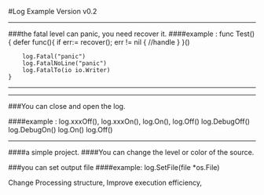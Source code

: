 
#Log Example Version v0.2

------------------------------------
###the fatal level can panic, you need recover it. 
####example : 
    func Test(){
        defer func(){
            if err:= recover(); err != nil {
                //handle 
            }
        }()


        log.Fatal("panic")
		log.FatalNoLine("panic")
		log.FatalTo(io io.Writer)
    }   

---------------------------------------------
     
     
--------------------------------------
###You can close and open the log.

####example : log.xxxOff(), log.xxxOn(), log.On(), log.Off()
        log.DebugOff()
        log.DebugOn()
        log.On()
        log.Off()

------------------------------------
####a simple project.
####You can change the level or color of the source.


###you can set output file
####example:
	log.SetFile(file *os.File)


Change Processing structure, Improve execution efficiency,
